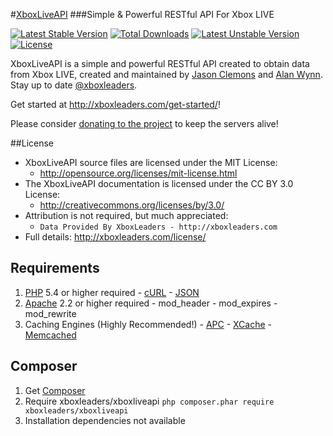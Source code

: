 #[XboxLiveAPI](http://xboxleaders.com)
###Simple & Powerful RESTful API For Xbox LIVE

[![Latest Stable Version](https://poser.pugx.org/xboxleaders/xboxliveapi/v/stable.png)](https://packagist.org/packages/xboxleaders/xboxliveapi) [![Total Downloads](https://poser.pugx.org/xboxleaders/xboxliveapi/downloads.png)](https://packagist.org/packages/xboxleaders/xboxliveapi) [![Latest Unstable Version](https://poser.pugx.org/xboxleaders/xboxliveapi/v/unstable.png)](https://packagist.org/packages/xboxleaders/xboxliveapi) [![License](https://poser.pugx.org/xboxleaders/xboxliveapi/license.png)](https://packagist.org/packages/xboxleaders/xboxliveapi)

XboxLiveAPI is a simple and powerful RESTful API created to obtain data from Xbox LIVE, created and
maintained by [Jason Clemons](http://about.me/jasonclemons) and [Alan Wynn](http://twitter.com/djekl).
Stay up to date [@xboxleaders](http://twitter.com/xboxleaders).

Get started at http://xboxleaders.com/get-started/!

Please consider [donating to the project](https://www.paypal.com/cgi-bin/webscr?cmd=_s-xclick&hosted_button_id=6ZHLXELDHACX6) to keep the servers alive!

##License
- XboxLiveAPI source files are licensed under the MIT License:
  - http://opensource.org/licenses/mit-license.html
- The XboxLiveAPI documentation is licensed under the CC BY 3.0 License:
  - http://creativecommons.org/licenses/by/3.0/
- Attribution is not required, but much appreciated:
  - `Data Provided By XboxLeaders - http://xboxleaders.com`
- Full details: http://xboxleaders.com/license/

## Requirements
  1. [PHP](http://php.net/downloads.php) 5.4 or higher required
    - [cURL](http://php.net/curl)
    - [JSON](http://pecl.php.net/package/json)
  2. [Apache](http://httpd.apache.org) 2.2 or higher required
    - mod_header
    - mod_expires
    - mod_rewrite
  3. Caching Engines (Highly Recommended!)
    - [APC](http://pecl.php.net/package/apc)
    - [XCache](http://xcache.lighttpd.net)
    - [Memcached](http://memcached.org)

## Composer
  1. Get [Composer](http://getcomposer.org)
  2. Require xboxleaders/xboxliveapi `php composer.phar require xboxleaders/xboxliveapi`
  3. Installation dependencies not available

